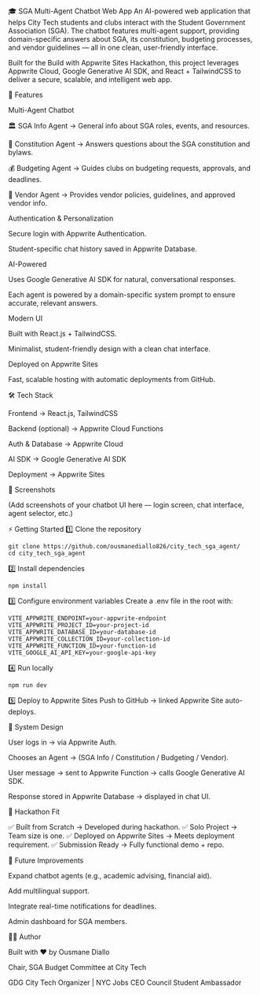🎓 SGA Multi-Agent Chatbot Web App
An AI-powered web application that helps City Tech students and clubs interact with the Student Government Association (SGA). The chatbot features multi-agent support, providing domain-specific answers about SGA, its constitution, budgeting processes, and vendor guidelines — all in one clean, user-friendly interface.

Built for the Build with Appwrite Sites Hackathon, this project leverages Appwrite Cloud, Google Generative AI SDK, and React + TailwindCSS to deliver a secure, scalable, and intelligent web app.

🚀 Features

Multi-Agent Chatbot

🏛 SGA Info Agent → General info about SGA roles, events, and resources.

📜 Constitution Agent → Answers questions about the SGA constitution and bylaws.

💰 Budgeting Agent → Guides clubs on budgeting requests, approvals, and deadlines.

🛒 Vendor Agent → Provides vendor policies, guidelines, and approved vendor info.

Authentication & Personalization

Secure login with Appwrite Authentication.

Student-specific chat history saved in Appwrite Database.

AI-Powered

Uses Google Generative AI SDK for natural, conversational responses.

Each agent is powered by a domain-specific system prompt to ensure accurate, relevant answers.

Modern UI

Built with React.js + TailwindCSS.

Minimalist, student-friendly design with a clean chat interface.

Deployed on Appwrite Sites

Fast, scalable hosting with automatic deployments from GitHub.

🛠️ Tech Stack

Frontend → React.js, TailwindCSS

Backend (optional) → Appwrite Cloud Functions

Auth & Database → Appwrite Cloud

AI SDK → Google Generative AI SDK

Deployment → Appwrite Sites

📸 Screenshots

(Add screenshots of your chatbot UI here — login screen, chat interface, agent selector, etc.)

⚡ Getting Started
1️⃣ Clone the repository
```
git clone https://github.com/ousmanediallo826/city_tech_sga_agent/
cd city_tech_sga_agent
```
2️⃣ Install dependencies
```
npm install
```
3️⃣ Configure environment variables
Create a .env file in the root with:
```
VITE_APPWRITE_ENDPOINT=your-appwrite-endpoint
VITE_APPWRITE_PROJECT_ID=your-project-id
VITE_APPWRITE_DATABASE_ID=your-database-id
VITE_APPWRITE_COLLECTION_ID=your-collection-id
VITE_APPWRITE_FUNCTION_ID=your-function-id
VITE_GOOGLE_AI_API_KEY=your-google-api-key
```
4️⃣ Run locally
```
npm run dev
```
5️⃣ Deploy to Appwrite Sites
Push to GitHub → linked Appwrite Site auto-deploys.

📐 System Design

User logs in → via Appwrite Auth.

Chooses an Agent → (SGA Info / Constitution / Budgeting / Vendor).

User message → sent to Appwrite Function → calls Google Generative AI SDK.

Response stored in Appwrite Database → displayed in chat UI.


🎯 Hackathon Fit

✅ Built from Scratch → Developed during hackathon.
✅ Solo Project → Team size is one.
✅ Deployed on Appwrite Sites → Meets deployment requirement.
✅ Submission Ready → Fully functional demo + repo.


🔮 Future Improvements

Expand chatbot agents (e.g., academic advising, financial aid).

Add multilingual support.

Integrate real-time notifications for deadlines.

Admin dashboard for SGA members.

👨‍💻 Author

Built with ❤️ by Ousmane Diallo

Chair, SGA Budget Committee at City Tech

GDG City Tech Organizer | NYC Jobs CEO Council Student Ambassador
